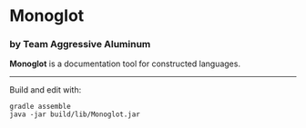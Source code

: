 # Monoglot
### by Team Aggressive Aluminum

**Monoglot** is a documentation tool for constructed languages.

---

Build and edit with:

```
gradle assemble
java -jar build/lib/Monoglot.jar
```
